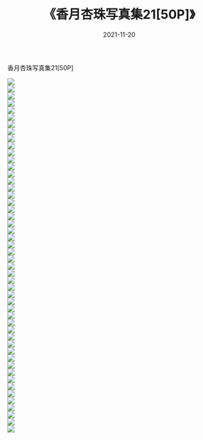 ﻿---
layout: post
title:  《香月杏珠写真集21[50P]》
date:   2021-11-20
img: http://pic.660000.xyz/1:/性感/2021/香月杏珠写真集21[50P]/000.jpg
categories: [美女, 清纯, 唯美]
---

香月杏珠写真集21[50P]

  ![](http://pic.660000.xyz/1:/性感/2021/香月杏珠写真集21[50P]/001.jpg) <br> ![](http://pic.660000.xyz/1:/性感/2021/香月杏珠写真集21[50P]/002.jpg) <br> ![](http://pic.660000.xyz/1:/性感/2021/香月杏珠写真集21[50P]/003.jpg) <br> ![](http://pic.660000.xyz/1:/性感/2021/香月杏珠写真集21[50P]/004.jpg) <br> ![](http://pic.660000.xyz/1:/性感/2021/香月杏珠写真集21[50P]/005.jpg) <br> ![](http://pic.660000.xyz/1:/性感/2021/香月杏珠写真集21[50P]/006.jpg) <br> ![](http://pic.660000.xyz/1:/性感/2021/香月杏珠写真集21[50P]/007.jpg) <br> ![](http://pic.660000.xyz/1:/性感/2021/香月杏珠写真集21[50P]/008.jpg) <br> ![](http://pic.660000.xyz/1:/性感/2021/香月杏珠写真集21[50P]/009.jpg) <br> ![](http://pic.660000.xyz/1:/性感/2021/香月杏珠写真集21[50P]/010.jpg) <br> ![](http://pic.660000.xyz/1:/性感/2021/香月杏珠写真集21[50P]/011.jpg) <br> ![](http://pic.660000.xyz/1:/性感/2021/香月杏珠写真集21[50P]/012.jpg) <br> ![](http://pic.660000.xyz/1:/性感/2021/香月杏珠写真集21[50P]/013.jpg) <br> ![](http://pic.660000.xyz/1:/性感/2021/香月杏珠写真集21[50P]/014.jpg) <br> ![](http://pic.660000.xyz/1:/性感/2021/香月杏珠写真集21[50P]/015.jpg) <br> ![](http://pic.660000.xyz/1:/性感/2021/香月杏珠写真集21[50P]/016.jpg) <br> ![](http://pic.660000.xyz/1:/性感/2021/香月杏珠写真集21[50P]/017.jpg) <br> ![](http://pic.660000.xyz/1:/性感/2021/香月杏珠写真集21[50P]/018.jpg) <br> ![](http://pic.660000.xyz/1:/性感/2021/香月杏珠写真集21[50P]/019.jpg) <br> ![](http://pic.660000.xyz/1:/性感/2021/香月杏珠写真集21[50P]/020.jpg) <br> ![](http://pic.660000.xyz/1:/性感/2021/香月杏珠写真集21[50P]/021.jpg) <br> ![](http://pic.660000.xyz/1:/性感/2021/香月杏珠写真集21[50P]/022.jpg) <br> ![](http://pic.660000.xyz/1:/性感/2021/香月杏珠写真集21[50P]/023.jpg) <br> ![](http://pic.660000.xyz/1:/性感/2021/香月杏珠写真集21[50P]/024.jpg) <br> ![](http://pic.660000.xyz/1:/性感/2021/香月杏珠写真集21[50P]/025.jpg) <br> ![](http://pic.660000.xyz/1:/性感/2021/香月杏珠写真集21[50P]/026.jpg) <br> ![](http://pic.660000.xyz/1:/性感/2021/香月杏珠写真集21[50P]/027.jpg) <br> ![](http://pic.660000.xyz/1:/性感/2021/香月杏珠写真集21[50P]/028.jpg) <br> ![](http://pic.660000.xyz/1:/性感/2021/香月杏珠写真集21[50P]/029.jpg) <br> ![](http://pic.660000.xyz/1:/性感/2021/香月杏珠写真集21[50P]/030.jpg) <br> ![](http://pic.660000.xyz/1:/性感/2021/香月杏珠写真集21[50P]/031.jpg) <br> ![](http://pic.660000.xyz/1:/性感/2021/香月杏珠写真集21[50P]/032.jpg) <br> ![](http://pic.660000.xyz/1:/性感/2021/香月杏珠写真集21[50P]/033.jpg) <br> ![](http://pic.660000.xyz/1:/性感/2021/香月杏珠写真集21[50P]/034.jpg) <br> ![](http://pic.660000.xyz/1:/性感/2021/香月杏珠写真集21[50P]/035.jpg) <br> ![](http://pic.660000.xyz/1:/性感/2021/香月杏珠写真集21[50P]/036.jpg) <br> ![](http://pic.660000.xyz/1:/性感/2021/香月杏珠写真集21[50P]/037.jpg) <br> ![](http://pic.660000.xyz/1:/性感/2021/香月杏珠写真集21[50P]/038.jpg) <br> ![](http://pic.660000.xyz/1:/性感/2021/香月杏珠写真集21[50P]/039.jpg) <br> ![](http://pic.660000.xyz/1:/性感/2021/香月杏珠写真集21[50P]/040.jpg) <br> ![](http://pic.660000.xyz/1:/性感/2021/香月杏珠写真集21[50P]/041.jpg) <br> ![](http://pic.660000.xyz/1:/性感/2021/香月杏珠写真集21[50P]/042.jpg) <br> ![](http://pic.660000.xyz/1:/性感/2021/香月杏珠写真集21[50P]/043.jpg) <br> ![](http://pic.660000.xyz/1:/性感/2021/香月杏珠写真集21[50P]/044.jpg) <br> ![](http://pic.660000.xyz/1:/性感/2021/香月杏珠写真集21[50P]/045.jpg) <br> ![](http://pic.660000.xyz/1:/性感/2021/香月杏珠写真集21[50P]/046.jpg) <br> ![](http://pic.660000.xyz/1:/性感/2021/香月杏珠写真集21[50P]/047.jpg) <br> ![](http://pic.660000.xyz/1:/性感/2021/香月杏珠写真集21[50P]/048.jpg) <br> ![](http://pic.660000.xyz/1:/性感/2021/香月杏珠写真集21[50P]/049.jpg) <br> ![](http://pic.660000.xyz/1:/性感/2021/香月杏珠写真集21[50P]/050.jpg) <br>